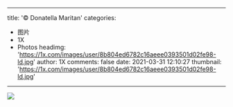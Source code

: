 
---
title: '© Donatella Maritan'
categories: 
 - 图片
 - 1X
 - Photos
headimg: 'https://1x.com/images/user/8b804ed6782c16aeee0393501d02fe98-ld.jpg'
author: 1X
comments: false
date: 2021-03-31 12:10:27
thumbnail: 'https://1x.com/images/user/8b804ed6782c16aeee0393501d02fe98-ld.jpg'
---

<div>   
<img src="https://1x.com/images/user/8b804ed6782c16aeee0393501d02fe98-ld.jpg" referrerpolicy="no-referrer">  
</div>
            